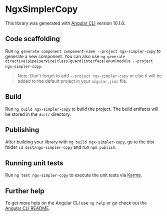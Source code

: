 # NgxSimplerCopy

This library was generated with [Angular CLI](https://github.com/angular/angular-cli) version 10.1.6.

## Code scaffolding

Run `ng generate component component-name --project ngx-simpler-copy` to generate a new component. You can also use `ng generate directive|pipe|service|class|guard|interface|enum|module --project ngx-simpler-copy`.
> Note: Don't forget to add `--project ngx-simpler-copy` or else it will be added to the default project in your `angular.json` file. 

## Build

Run `ng build ngx-simpler-copy` to build the project. The build artifacts will be stored in the `dist/` directory.

## Publishing

After building your library with `ng build ngx-simpler-copy`, go to the dist folder `cd dist/ngx-simpler-copy` and run `npm publish`.

## Running unit tests

Run `ng test ngx-simpler-copy` to execute the unit tests via [Karma](https://karma-runner.github.io).

## Further help

To get more help on the Angular CLI use `ng help` or go check out the [Angular CLI README](https://github.com/angular/angular-cli/blob/master/README.md).
